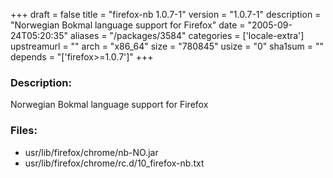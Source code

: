 +++
draft = false
title = "firefox-nb 1.0.7-1"
version = "1.0.7-1"
description = "Norwegian Bokmal language support for Firefox"
date = "2005-09-24T05:20:35"
aliases = "/packages/3584"
categories = ['locale-extra']
upstreamurl = ""
arch = "x86_64"
size = "780845"
usize = "0"
sha1sum = ""
depends = "['firefox>=1.0.7']"
+++
### Description: 
Norwegian Bokmal language support for Firefox

### Files: 
* usr/lib/firefox/chrome/nb-NO.jar
* usr/lib/firefox/chrome/rc.d/10_firefox-nb.txt
